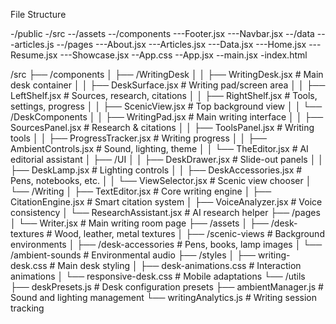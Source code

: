 File Structure

-/public
-/src
--/assets
--/components
---Footer.jsx
---Navbar.jsx
--/data
---articles.js
--/pages
---About.jsx
---Articles.jsx
---Data.jsx
---Home.jsx
---Resume.jsx
---Showcase.jsx
--App.css
--App.jsx
--main.jsx
-index.html

/src
├── /components
│ ├── /WritingDesk
│ │ ├── WritingDesk.jsx # Main desk container
│ │ ├── DeskSurface.jsx # Writing pad/screen area
│ │ ├── LeftShelf.jsx # Sources, research, citations
│ │ ├── RightShelf.jsx # Tools, settings, progress
│ │ ├── ScenicView.jsx # Top background view
│ │ └── /DeskComponents
│ │ ├── WritingPad.jsx # Main writing interface
│ │ ├── SourcesPanel.jsx # Research & citations
│ │ ├── ToolsPanel.jsx # Writing tools
│ │ ├── ProgressTracker.jsx # Writing progress
│ │ ├── AmbientControls.jsx # Sound, lighting, theme
│ │ └── TheEditor.jsx # AI editorial assistant
│ ├── /UI
│ │ ├── DeskDrawer.jsx # Slide-out panels
│ │ ├── DeskLamp.jsx # Lighting controls
│ │ ├── DeskAccessories.jsx # Pens, notebooks, etc.
│ │ └── ViewSelector.jsx # Scenic view chooser
│ └── /Writing
│ ├── TextEditor.jsx # Core writing engine
│ ├── CitationEngine.jsx # Smart citation system
│ ├── VoiceAnalyzer.jsx # Voice consistency
│ └── ResearchAssistant.jsx # AI research helper
├── /pages
│ └── Writer.jsx # Main writing room page
├── /assets
│ ├── /desk-textures # Wood, leather, metal textures
│ ├── /scenic-views # Background environments
│ ├── /desk-accessories # Pens, books, lamp images
│ └── /ambient-sounds # Environmental audio
├── /styles
│ ├── writing-desk.css # Main desk styling
│ ├── desk-animations.css # Interaction animations
│ └── responsive-desk.css # Mobile adaptations
└── /utils
├── deskPresets.js # Desk configuration presets
├── ambientManager.js # Sound and lighting management
└── writingAnalytics.js # Writing session tracking
